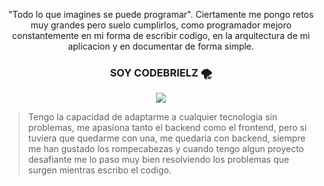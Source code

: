 <p align="center"> "Todo lo que imagines se puede programar". Ciertamente me pongo retos muy grandes pero suelo cumplirlos, como programador mejoro constantemente en mi forma de escribir codigo, en la arquitectura de mi aplicacion y en documentar de forma simple.</p>
<h3 align="center">SOY CODEBRIELZ 🌪</h3>
<div align="center"><img src="https://avatars.githubusercontent.com/u/82175314?v=4"/></div>


> Tengo la capacidad de adaptarme a cualquier tecnologia sin problemas, me apasiona tanto el backend como el frontend, pero si tuviera que quedarme con una, me quedaria con backend, siempre me han gustado los rompecabezas y cuando tengo algun proyecto desafiante me lo paso muy bien resolviendo los problemas que surgen mientras escribo el codigo.  



